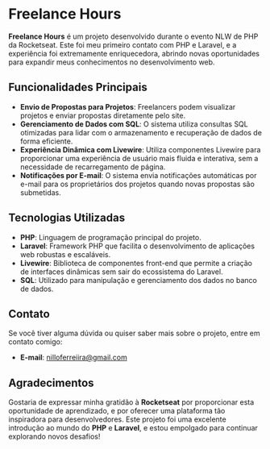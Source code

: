 # Freelance Hours

**Freelance Hours** é um projeto desenvolvido durante o evento NLW de PHP da Rocketseat. Este foi meu primeiro contato com PHP e Laravel, e a experiência foi extremamente enriquecedora, abrindo novas oportunidades para expandir meus conhecimentos no desenvolvimento web.

## Funcionalidades Principais

-   **Envio de Propostas para Projetos**: Freelancers podem visualizar projetos e enviar propostas diretamente pelo site.
-   **Gerenciamento de Dados com SQL**: O sistema utiliza consultas SQL otimizadas para lidar com o armazenamento e recuperação de dados de forma eficiente.
-   **Experiência Dinâmica com Livewire**: Utiliza componentes Livewire para proporcionar uma experiência de usuário mais fluida e interativa, sem a necessidade de recarregamento de página.
-   **Notificações por E-mail**: O sistema envia notificações automáticas por e-mail para os proprietários dos projetos quando novas propostas são submetidas.

## Tecnologias Utilizadas

-   **PHP**: Linguagem de programação principal do projeto.
-   **Laravel**: Framework PHP que facilita o desenvolvimento de aplicações web robustas e escaláveis.
-   **Livewire**: Biblioteca de componentes front-end que permite a criação de interfaces dinâmicas sem sair do ecossistema do Laravel.
-   **SQL**: Utilizado para manipulação e gerenciamento dos dados no banco de dados.

## Contato

Se você tiver alguma dúvida ou quiser saber mais sobre o projeto, entre em contato comigo:

-   **E-mail**: [nilloferreiira@gmail.com](mailto:nilloferreiira@gmail.com)

## Agradecimentos

Gostaria de expressar minha gratidão à **Rocketseat** por proporcionar esta oportunidade de aprendizado, e por oferecer uma plataforma tão inspiradora para desenvolvedores. Este projeto foi uma excelente introdução ao mundo do **PHP** e **Laravel**, e estou empolgado para continuar explorando novos desafios!
